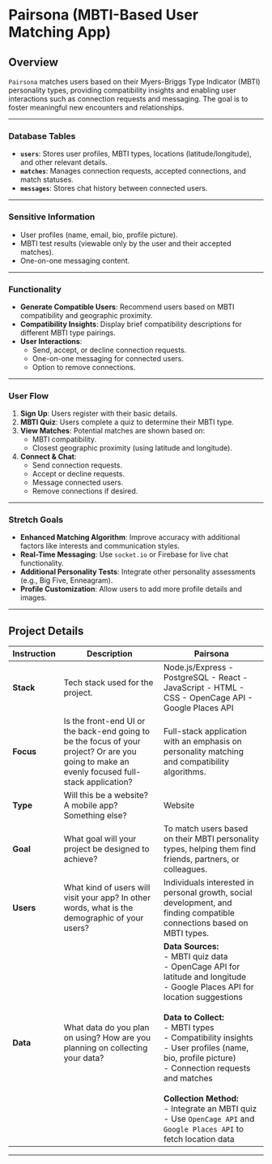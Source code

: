 # Pairsona (MBTI-Based User Matching App)

## Overview

`Pairsona` matches users based on their Myers-Briggs Type Indicator (MBTI) personality types, providing compatibility insights and enabling user interactions such as connection requests and messaging. The goal is to foster meaningful new encounters and relationships.

---

### **Database Tables**

- **`users`**: Stores user profiles, MBTI types, locations (latitude/longitude), and other relevant details.
- **`matches`**: Manages connection requests, accepted connections, and match statuses.
- **`messages`**: Stores chat history between connected users.

---

### **Sensitive Information**

- User profiles (name, email, bio, profile picture).
- MBTI test results (viewable only by the user and their accepted matches).
- One-on-one messaging content.

---

### **Functionality**

- **Generate Compatible Users**: Recommend users based on MBTI compatibility and geographic proximity.
- **Compatibility Insights**: Display brief compatibility descriptions for different MBTI type pairings.
- **User Interactions**:
  - Send, accept, or decline connection requests.
  - One-on-one messaging for connected users.
  - Option to remove connections.

---

### **User Flow**

1. **Sign Up**: Users register with their basic details.
2. **MBTI Quiz**: Users complete a quiz to determine their MBTI type.
3. **View Matches**: Potential matches are shown based on:
   - MBTI compatibility.
   - Closest geographic proximity (using latitude and longitude).
4. **Connect & Chat**:
   - Send connection requests.
   - Accept or decline requests.
   - Message connected users.
   - Remove connections if desired.

---

### **Stretch Goals**

- **Enhanced Matching Algorithm**: Improve accuracy with additional factors like interests and communication styles.
- **Real-Time Messaging**: Use `socket.io` or Firebase for live chat functionality.
- **Additional Personality Tests**: Integrate other personality assessments (e.g., Big Five, Enneagram).
- **Profile Customization**: Allow users to add more profile details and images.

---

## Project Details

| **Instruction** | **Description** | **Pairsona** |
|-----------------|-----------------|--------------|
| **Stack**       | Tech stack used for the project. | Node.js/Express - PostgreSQL - React - JavaScript - HTML - CSS - OpenCage API - Google Places API |
| **Focus**       | Is the front-end UI or the back-end going to be the focus of your project? Or are you going to make an evenly focused full-stack application? | Full-stack application with an emphasis on personality matching and compatibility algorithms. |
| **Type**        | Will this be a website? A mobile app? Something else? | Website |
| **Goal**        | What goal will your project be designed to achieve? | To match users based on their MBTI personality types, helping them find friends, partners, or colleagues. |
| **Users**       | What kind of users will visit your app? In other words, what is the demographic of your users? | Individuals interested in personal growth, social development, and finding compatible connections based on MBTI types. |
| **Data**        | What data do you plan on using? How are you planning on collecting your data? | **Data Sources:** <br> - MBTI quiz data <br> - OpenCage API for latitude and longitude <br> - Google Places API for location suggestions <br><br> **Data to Collect:** <br> - MBTI types <br> - Compatibility insights <br> - User profiles (name, bio, profile picture) <br> - Connection requests and matches <br><br> **Collection Method:** <br> - Integrate an MBTI quiz <br> - Use `OpenCage API` and `Google Places API` to fetch location data <br> |

---
